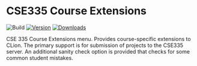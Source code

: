 # CSE335 Course Extensions

![Build](https://github.com/charles-owen/cse335-intellij-plugin/workflows/Build/badge.svg)
[![Version](https://img.shields.io/jetbrains/plugin/v/17434.svg)](https://plugins.jetbrains.com/plugin/17434)
[![Downloads](https://img.shields.io/jetbrains/plugin/d/17434.svg)](https://plugins.jetbrains.com/plugin/17434)

<!-- Plugin description -->
CSE 335 Course Extensions menu. Provides course-specific extensions to CLion. The primary
support is for submission of projects to the CSE335 server. An additional sanity check option is 
provided that checks for some common student mistakes.
<!-- Plugin description end -->

